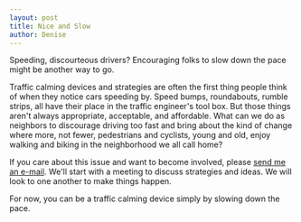 ```yaml
---
layout: post
title: Nice and Slow
author: Denise
---
```

Speeding, discourteous drivers? Encouraging folks to slow down the pace might be another way to go.

Traffic calming devices and strategies are often the first thing people think of when they notice cars speeding by. Speed bumps, roundabouts, rumble strips, all have their place in the traffic engineer's tool box. But those things aren't always appropriate, acceptable, and affordable. What can we do as neighbors to discourage driving too fast and bring about the kind of change where more, not fewer, pedestrians and cyclists, young and old, enjoy walking and biking in the neighborhood we all call home?

If you care about this issue and want to become involved, please <a href='m&#97;i&#108;to&#58;dpan%74%65l%6&#57;s&#37;32&#55;&#64;&#103;&#109;&#37;&#54;1%6&#57;l&#46;%63om'>send me an e-mail</a>. We'll start with a meeting to discuss strategies and ideas. We will look to one another to make things happen.

For now, you can be a traffic calming device simply by slowing down the pace.

